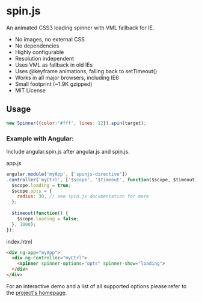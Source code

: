 # spin.js

An animated CSS3 loading spinner with VML fallback for IE.

 * No images, no external CSS
 * No dependencies
 * Highly configurable
 * Resolution independent
 * Uses VML as fallback in old IEs
 * Uses @keyframe animations, falling back to setTimeout()
 * Works in all major browsers, including IE6
 * Small footprint (~1.9K gzipped)
 * MIT License

## Usage

```javascript
new Spinner({color:'#fff', lines: 12}).spin(target);
```

### Example with Angular:

Include angular.spin.js after angular.js and spin.js.

app.js
```javascript
angular.module('myApp', ['spinjs-directive'])
.controller('myCtrl', ['$scope', '$timeout', function($scope, $timeout) {
  $scope.loading = true;
  $scope.opts = {
    radius: 30, // see spin.js documentation for more
  };
  
  $timeout(function() {
    $scope.loading = false;
  }, 1000);
});
```
index.html
```html
<div ng-app="myApp">
  <div ng-controller="myCtrl">
    <spinner spinner-options="opts" spinner-show="loading">
  </div>
</div>
```


For an interactive demo and a list of all supported options please refer to the [project's homepage](http://fgnass.github.io/spin.js/).
